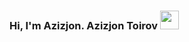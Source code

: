 ### Hi, I'm Azizjon. Azizjon Toirov <img src="https://media4.giphy.com/media/v1.Y2lkPTc5MGI3NjExZjZjdzR4Z3FuazQ2czY5ZTIyMGptcnFjdjZqemJ3amljemRyNzlpbiZlcD12MV9pbnRlcm5hbF9naWZfYnlfaWQmY3Q9cw/gM5qFksULw54NMWyry/giphy.webp" width="30px">
